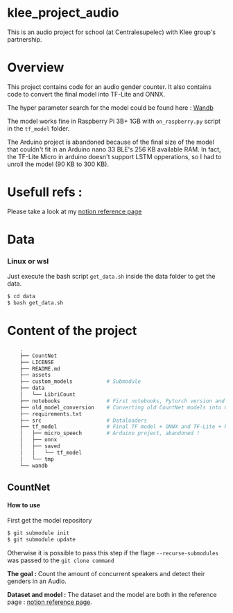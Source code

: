 # klee_project_audio
This is an audio project for school (at Centralesupelec) with Klee group's partnership.

# Overview 
This project contains code for an audio gender counter. It also contains code to convert the final model into TF-Lite and ONNX. 

The hyper parameter search for the model could be found here : [Wandb](https://wandb.ai/mustapha/klee_project_audio_2/sweeps/82ldadx5?workspace=user-mustapha)

The model works fine in Raspberry Pi 3B+ 1GB with `on_raspberry.py` script in the `tf_model` folder.

The Arduino project is abandoned because of the final size of the model that couldn't fit in an Arduino nano 33 BLE's 256 KB available RAM. In fact, the TF-Lite Micro in arduino doesn't support LSTM opperations, so I had to unroll the model (90 KB to 300 KB).

# Usefull refs :
Please take a look at my [notion reference page](https://admitted-industry-353.notion.site/References-7f4e39f499a04d5bb919e7b8df767b2a)

# Data
### Linux or wsl
Just execute the bash script `get_data.sh` inside the data folder to get the data.

```bash
$ cd data
$ bash get_data.sh
```

# Content of the project
``` bash
    .
    ├── CountNet
    ├── LICENSE
    ├── README.md
    ├── assets
    ├── custom_models           # Submodule
    ├── data
    │   └── LibriCount
    ├── notebooks               # First notebooks, Pytorch version and HyperParameter search
    ├── old_model_conversion    # Converting old CountNet models into ONNX
    ├── requirements.txt
    ├── src                     # Dataloaders
    ├── tf_model                # Final TF model + ONNX and TF-Lite + Raspberry Pi
    │   ├── micro_speech        # Arduino project, abandoned !
    │   ├── onnx
    │   ├── saved 
    │   │   └── tf_model
    │   └── tmp
    └── wandb
```
## CountNet
#### How to use
First get the model repository
```bash
$ git submodule init
$ git submodule update
```
Otherwise it is possible to pass this step if the flage `--recurse-submodules` was passed to the `git clone command`

**The goal :**
Count the amount of concurrent speakers and detect their genders in an Audio.

**Dataset and model :**
The dataset and the model are both in the reference page : [notion reference page](https://admitted-industry-353.notion.site/References-7f4e39f499a04d5bb919e7b8df767b2a).
 
